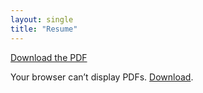 ```yaml
---
layout: single
title: "Resume"
---
```


[Download the PDF](/files/MichaelMaddenAerospaceResume.pdf)

<object data="/files/MichaelMaddenAerospaceResume.pdf" type="application/pdf" width="100%" height="900px">
  <p>Your browser can’t display PDFs. <a href="/files/Zoe_Struk_Resume.pdf">Download</a>.</p>
</object>
